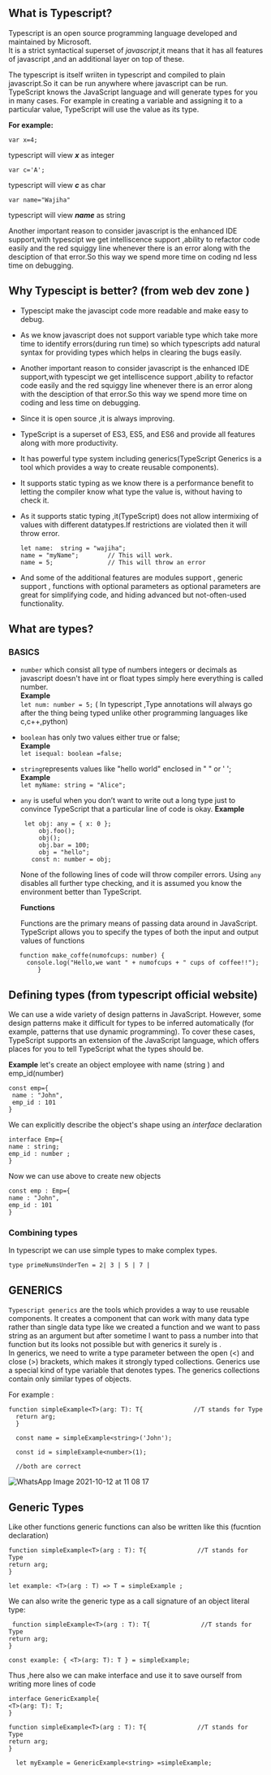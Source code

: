 ## What is Typescript?
Typescript is an open source programming language developed and maintained by Microsoft.  
It is a strict syntactical superset of *javascript*,it means that it has all features of javascript ,and an additional layer on top of these.  

The typescript is itself wriiten in typescript and compiled to plain javascript.So it can be run anywhere where javascript can be run.
TypeScript knows the JavaScript language and will generate types for you in many cases. For example in creating a variable and assigning it to a particular value, TypeScript will use the value as its type.
  
**For example:**   

`var x=4;`    

typescript will view ***x*** as integer  
  
`var c='A';`
  
typescript will view ***c*** as char    

`var name="Wajiha"`  

typescript will view ***name*** as string

Another important reason to consider javascript is the enhanced IDE support,with typescipt we get intelliscence support ,ability to refactor code easily and the red squiggy line 
whenever there is an error along with the desciption of that error.So this way we spend more time on coding nd less time on debugging.  
 ## Why Typescipt is better?  (from web dev zone )
- Typescipt make the javascipt code more readable and make easy to debug.
-  As we know  javascript does not support variable type which take more time to identify errors(during run time) so which typescripts add natural syntax for providing types which helps in clearing the bugs easily.  
- Another important reason to consider javascript is the enhanced IDE support,with typescipt we get intelliscence support ,ability to refactor code easily and the red squiggy line 
whenever there is an error along with the desciption of that error.So this way we spend more time on coding and less time on debugging. 
- Since it is open source ,it is always improving.
- TypeScript is a superset of ES3, ES5, and ES6 and provide all features along with more productivity.
- It has powerful type system including generics(TypeScript Generics is a tool which provides a way to create reusable components).
- It supports static typing as we know there is a performance benefit to letting the compiler know what type the value is, without having to check it.
- As it supports static typing ,it(TypeScript) does not allow intermixing of values with different datatypes.If restrictions are violated then it will throw error.

  ``` 
  let name:  string = "wajiha";
  name = "myName";        // This will work.
  name = 5;               // This will throw an error

   ```
- And some of the additional features are modules support , generic support , functions with optional parameters as optional parameters are great for simplifying code, and hiding advanced but not-often-used functionality.

## What are types?

   ###   BASICS  
- `number` which consist all type of numbers integers or decimals as javascript doesn't have int or float types simply here everything is called number.  
**Example**  
      `let num: number = 5;`            ( In typescript ,Type annotations will always go after the thing being typed unlike other programming languages like c,c++,python)
      
- `boolean` has only two values either true or false;  
**Example**  
      ` let isequal: boolean =false; ` 
      
- `string`represents values like "hello world" enclosed in " "  or ' ';   
**Example**  
      `let myName: string = "Alice";`  
      
 - `any`  is useful when you don’t want to write out a long type just to convince TypeScript that a particular line of code is okay.
  **Example**
      ```
       let obj: any = { x: 0 };
           obj.foo();
           obj();
           obj.bar = 100;
           obj = "hello";
         const n: number = obj;
   ```
     None of the following lines of code will throw compiler errors. Using `any` disables all further type checking, and it is assumed  you know the environment better than TypeScript.
    
   **Functions**  
   
   Functions are the primary means of passing data around in JavaScript. TypeScript allows you to specify the types of both the input and output values of functions
   
  ``` 
     function make_coffe(numofcups: number) {
       console.log("Hello,we want " + numofcups + " cups of coffee!!");
          }  
```

## Defining types (from typescript official website)

We can use a wide variety of design patterns in JavaScript. However, some design patterns make it difficult for types to be inferred automatically (for example, patterns that use dynamic programming). To cover these cases, TypeScript supports an extension of the JavaScript language, which offers places for you to tell TypeScript what the types should be.

**Example**
let's create an object employee with name (string ) and emp_id(number)

```
const emp={
 name : "John",
 emp_id : 101
}
```
We can explicitly describe the object's shape using an *interface*  declaration

```
interface Emp={
name : string;
emp_id : number ;
}
```
Now we can use above to create new objects
```
const emp : Emp={
name : "John",
emp_id : 101
}
```
### Combining types
 In typescript we can use simple types to make complex types.  
 
 ```
type primeNumsUnderTen = 2| 3 | 5 | 7 |

```

## GENERICS

`Typescript generics` are the tools which provides a way to use reusable components.
It creates a component that can work with many data type rather than single data type like we created a function and we want to pass string as an argument but after sometime I want to pass a number into that function  but its looks not possible but with generics it surely is .  
 In generics, we need to write a type parameter between the open (<) and close (>) brackets, which makes it strongly typed collections. Generics use a special kind of type variable <T> that denotes types. The generics collections contain only similar types of objects.
  
For example :
```
function simpleExample<T>(arg: T): T{              //T stands for Type
  return arg;
  }
  
  const name = simpleExample<string>('John');
  
  const id = simpleExample<number>(1);
  
  //both are correct
```




![WhatsApp Image 2021-10-12 at 11 08 17](https://user-images.githubusercontent.com/68144616/136898283-5701d15e-6442-46f9-8837-9f75fa5f9498.jpeg)
  
  
  ## Generic Types
  
  Like other functions generic functions can also be written like this (fucntion declaration)
  ```
  function simpleExample<T>(arg : T): T{              //T stands for Type
  return arg;
  }
  
  let example: <T>(arg : T) => T = simpleExample ;
  
  ```
  
  We can also write the generic type as a call signature of an object literal type:
  
  ```
   function simpleExample<T>(arg : T): T{              //T stands for Type
  return arg;
  }
  
  const example: { <T>(arg: T): T } = simpleExample;
  
  ```
  
  Thus ,here also we can make interface and use it to save ourself from writing more lines of code
  
  ```
  interface GenericExample{
  <T>(arg: T): T;
  }
    
  function simpleExample<T>(arg : T): T{              //T stands for Type
  return arg;
  }
    
    let myExample = GenericExample<string> =simpleExample;
    
  
  ```

    
